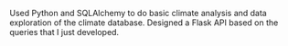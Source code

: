Used Python and SQLAlchemy to do basic climate analysis and data exploration of the climate database.
Designed a Flask API based on the queries that I just developed.
